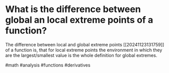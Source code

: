 # What is the difference between global an local extreme points of a function? 
The difference between local and global extreme points [[20241123131759]] of a function is, that for local extreme points the environment in which they are the largest/smallest value is the whole definition for global extremes.

#math #analysis #functions #derivatives